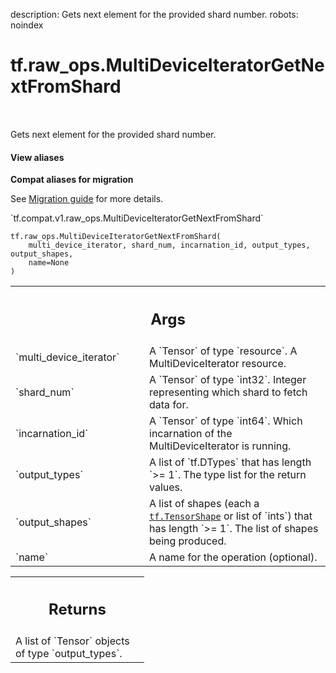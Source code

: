 description: Gets next element for the provided shard number.
robots: noindex

# tf.raw_ops.MultiDeviceIteratorGetNextFromShard

<!-- Insert buttons and diff -->

<table class="tfo-notebook-buttons tfo-api nocontent" align="left">

</table>



Gets next element for the provided shard number.

<section class="expandable">
  <h4 class="showalways">View aliases</h4>
  <p>
<b>Compat aliases for migration</b>
<p>See
<a href="https://www.tensorflow.org/guide/migrate">Migration guide</a> for
more details.</p>
<p>`tf.compat.v1.raw_ops.MultiDeviceIteratorGetNextFromShard`</p>
</p>
</section>

<pre class="devsite-click-to-copy prettyprint lang-py tfo-signature-link">
<code>tf.raw_ops.MultiDeviceIteratorGetNextFromShard(
    multi_device_iterator, shard_num, incarnation_id, output_types, output_shapes,
    name=None
)
</code></pre>



<!-- Placeholder for "Used in" -->


<!-- Tabular view -->
 <table class="responsive fixed orange">
<colgroup><col width="214px"><col></colgroup>
<tr><th colspan="2"><h2 class="add-link">Args</h2></th></tr>

<tr>
<td>
`multi_device_iterator`
</td>
<td>
A `Tensor` of type `resource`.
A MultiDeviceIterator resource.
</td>
</tr><tr>
<td>
`shard_num`
</td>
<td>
A `Tensor` of type `int32`.
Integer representing which shard to fetch data for.
</td>
</tr><tr>
<td>
`incarnation_id`
</td>
<td>
A `Tensor` of type `int64`.
Which incarnation of the MultiDeviceIterator is running.
</td>
</tr><tr>
<td>
`output_types`
</td>
<td>
A list of `tf.DTypes` that has length `>= 1`.
The type list for the return values.
</td>
</tr><tr>
<td>
`output_shapes`
</td>
<td>
A list of shapes (each a <a href="../../tf/TensorShape.md"><code>tf.TensorShape</code></a> or list of `ints`) that has length `>= 1`.
The list of shapes being produced.
</td>
</tr><tr>
<td>
`name`
</td>
<td>
A name for the operation (optional).
</td>
</tr>
</table>



<!-- Tabular view -->
 <table class="responsive fixed orange">
<colgroup><col width="214px"><col></colgroup>
<tr><th colspan="2"><h2 class="add-link">Returns</h2></th></tr>
<tr class="alt">
<td colspan="2">
A list of `Tensor` objects of type `output_types`.
</td>
</tr>

</table>

